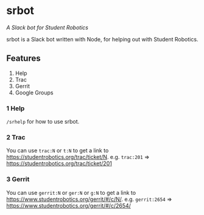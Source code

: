 # srbot

*A Slack bot for Student Robotics*

srbot is a Slack bot written with Node, for helping out with Student Robotics.

## Features

1. Help
2. Trac
3. Gerrit
4. Google Groups


### 1 Help

`/srhelp` for how to use srbot.

### 2 Trac

You can use `trac:N` or `t:N` to get a link to https://studentrobotics.org/trac/ticket/N.
e.g. `trac:201` => https://studentrobotics.org/trac/ticket/201

### 3 Gerrit

You can use `gerrit:N` or `ger:N` or `g:N` to get a link to https://www.studentrobotics.org/gerrit/#/c/N/.
e.g. `gerrit:2654` => https://www.studentrobotics.org/gerrit/#/c/2654/ 

